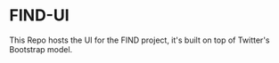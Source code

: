 # FIND-UI

This Repo hosts the UI for the FIND project, it's built on top of Twitter's Bootstrap model.
